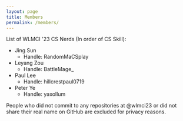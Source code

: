 ```yaml
---
layout: page
title: Members
permalink: /members/
---
```


List of WLMCI '23 CS Nerds (In order of CS Skill):
* Jing Sun
    * Handle: RandomMaCSplay
* Leyang Zou
    * Handle: BattleMage_
* Paul Lee
    * Handle: hillcrestpaul0719
* Peter Ye
    * Handle: yaxollum

People who did not commit to any repositories at @wlmci23 or did not share their real name on GitHub are excluded for privacy reasons.
